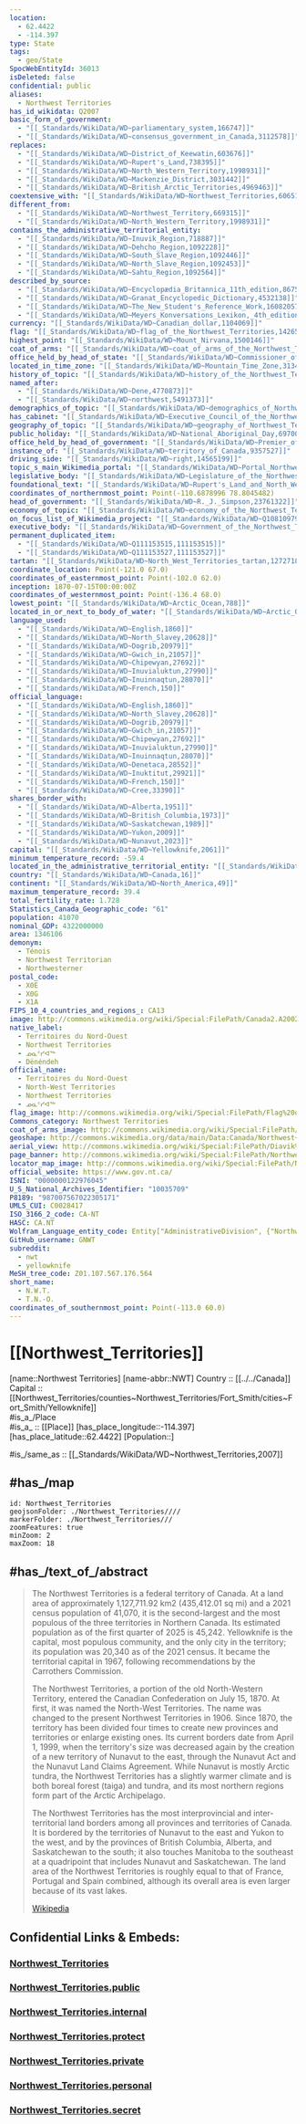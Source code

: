 ```yaml
---
location:
  - 62.4422
  - -114.397
type: State
tags:
  - geo/State
SpocWebEntityId: 36013
isDeleted: false
confidential: public
aliases:
  - Northwest Territories
has_id_wikidata: Q2007
basic_form_of_government:
  - "[[_Standards/WikiData/WD~parliamentary_system,166747]]"
  - "[[_Standards/WikiData/WD~consensus_government_in_Canada,3112578]]"
replaces:
  - "[[_Standards/WikiData/WD~District_of_Keewatin,603676]]"
  - "[[_Standards/WikiData/WD~Rupert's_Land,738395]]"
  - "[[_Standards/WikiData/WD~North_Western_Territory,1998931]]"
  - "[[_Standards/WikiData/WD~Mackenzie_District,3031442]]"
  - "[[_Standards/WikiData/WD~British_Arctic_Territories,4969463]]"
coextensive_with: "[[_Standards/WikiData/WD~Northwest_Territories,606515]]"
different_from:
  - "[[_Standards/WikiData/WD~Northwest_Territory,669315]]"
  - "[[_Standards/WikiData/WD~North_Western_Territory,1998931]]"
contains_the_administrative_territorial_entity:
  - "[[_Standards/WikiData/WD~Inuvik_Region,718887]]"
  - "[[_Standards/WikiData/WD~Dehcho_Region,1092228]]"
  - "[[_Standards/WikiData/WD~South_Slave_Region,1092446]]"
  - "[[_Standards/WikiData/WD~North_Slave_Region,1092453]]"
  - "[[_Standards/WikiData/WD~Sahtu_Region,1092564]]"
described_by_source:
  - "[[_Standards/WikiData/WD~Encyclopædia_Britannica_11th_edition,867541]]"
  - "[[_Standards/WikiData/WD~Granat_Encyclopedic_Dictionary,4532138]]"
  - "[[_Standards/WikiData/WD~The_New_Student's_Reference_Work,16082057]]"
  - "[[_Standards/WikiData/WD~Meyers_Konversations_Lexikon,_4th_edition_(1885_1890),19219752]]"
currency: "[[_Standards/WikiData/WD~Canadian_dollar,1104069]]"
flag: "[[_Standards/WikiData/WD~flag_of_the_Northwest_Territories,1426561]]"
highest_point: "[[_Standards/WikiData/WD~Mount_Nirvana,1500146]]"
coat_of_arms: "[[_Standards/WikiData/WD~coat_of_arms_of_the_Northwest_Territories,1511867]]"
office_held_by_head_of_state: "[[_Standards/WikiData/WD~Commissioner_of_the_Northwest_Territories,1841537]]"
located_in_time_zone: "[[_Standards/WikiData/WD~Mountain_Time_Zone,3134980]]"
history_of_topic: "[[_Standards/WikiData/WD~history_of_the_Northwest_Territories,4204728]]"
named_after:
  - "[[_Standards/WikiData/WD~Dene,4770873]]"
  - "[[_Standards/WikiData/WD~northwest,5491373]]"
demographics_of_topic: "[[_Standards/WikiData/WD~demographics_of_Northwest_Territories,5256051]]"
has_cabinet: "[[_Standards/WikiData/WD~Executive_Council_of_the_Northwest_Territories,5419831]]"
geography_of_topic: "[[_Standards/WikiData/WD~geography_of_Northwest_Territories,5535212]]"
public_holiday: "[[_Standards/WikiData/WD~National_Aboriginal_Day,6970089]]"
office_held_by_head_of_government: "[[_Standards/WikiData/WD~Premier_of_the_Northwest_Territories,7240368]]"
instance_of: "[[_Standards/WikiData/WD~territory_of_Canada,9357527]]"
driving_side: "[[_Standards/WikiData/WD~right,14565199]]"
topic_s_main_Wikimedia_portal: "[[_Standards/WikiData/WD~Portal_Northwest_Territories,14616274]]"
legislative_body: "[[_Standards/WikiData/WD~Legislature_of_the_Northwest_Territories,15302873]]"
foundational_text: "[[_Standards/WikiData/WD~Rupert's_Land_and_North_Western_Territory_Order,15630851]]"
coordinates_of_northernmost_point: Point(-110.6878996 78.8045482)
head_of_government: "[[_Standards/WikiData/WD~R._J._Simpson,23761322]]"
economy_of_topic: "[[_Standards/WikiData/WD~economy_of_the_Northwest_Territories,101584222]]"
on_focus_list_of_Wikimedia_project: "[[_Standards/WikiData/WD~Q108109790,108109790]]"
executive_body: "[[_Standards/WikiData/WD~Government_of_the_Northwest_Territories,109757289]]"
permanent_duplicated_item:
  - "[[_Standards/WikiData/WD~Q111153515,111153515]]"
  - "[[_Standards/WikiData/WD~Q111153527,111153527]]"
tartan: "[[_Standards/WikiData/WD~North_West_Territories_tartan,127271819]]"
coordinate_location: Point(-121.0 67.0)
coordinates_of_easternmost_point: Point(-102.0 62.0)
inception: 1870-07-15T00:00:00Z
coordinates_of_westernmost_point: Point(-136.4 68.0)
lowest_point: "[[_Standards/WikiData/WD~Arctic_Ocean,788]]"
located_in_or_next_to_body_of_water: "[[_Standards/WikiData/WD~Arctic_Ocean,788]]"
language_used:
  - "[[_Standards/WikiData/WD~English,1860]]"
  - "[[_Standards/WikiData/WD~North_Slavey,20628]]"
  - "[[_Standards/WikiData/WD~Dogrib,20979]]"
  - "[[_Standards/WikiData/WD~Gwich_in,21057]]"
  - "[[_Standards/WikiData/WD~Chipewyan,27692]]"
  - "[[_Standards/WikiData/WD~Inuvialuktun,27990]]"
  - "[[_Standards/WikiData/WD~Inuinnaqtun,28070]]"
  - "[[_Standards/WikiData/WD~French,150]]"
official_language:
  - "[[_Standards/WikiData/WD~English,1860]]"
  - "[[_Standards/WikiData/WD~North_Slavey,20628]]"
  - "[[_Standards/WikiData/WD~Dogrib,20979]]"
  - "[[_Standards/WikiData/WD~Gwich_in,21057]]"
  - "[[_Standards/WikiData/WD~Chipewyan,27692]]"
  - "[[_Standards/WikiData/WD~Inuvialuktun,27990]]"
  - "[[_Standards/WikiData/WD~Inuinnaqtun,28070]]"
  - "[[_Standards/WikiData/WD~Denetaca,28552]]"
  - "[[_Standards/WikiData/WD~Inuktitut,29921]]"
  - "[[_Standards/WikiData/WD~French,150]]"
  - "[[_Standards/WikiData/WD~Cree,33390]]"
shares_border_with:
  - "[[_Standards/WikiData/WD~Alberta,1951]]"
  - "[[_Standards/WikiData/WD~British_Columbia,1973]]"
  - "[[_Standards/WikiData/WD~Saskatchewan,1989]]"
  - "[[_Standards/WikiData/WD~Yukon,2009]]"
  - "[[_Standards/WikiData/WD~Nunavut,2023]]"
capital: "[[_Standards/WikiData/WD~Yellowknife,2061]]"
minimum_temperature_record: -59.4
located_in_the_administrative_territorial_entity: "[[_Standards/WikiData/WD~Canada,16]]"
country: "[[_Standards/WikiData/WD~Canada,16]]"
continent: "[[_Standards/WikiData/WD~North_America,49]]"
maximum_temperature_record: 39.4
total_fertility_rate: 1.728
Statistics_Canada_Geographic_code: "61"
population: 41070
nominal_GDP: 4322000000
area: 1346106
demonym:
  - Ténois
  - Northwest Territorian
  - Northwesterner
postal_code:
  - X0E
  - X0G
  - X1A
FIPS_10_4_countries_and_regions_: CA13
image: http://commons.wikimedia.org/wiki/Special:FilePath/Canada2.A2002165.1940.250m.jpg
native_label:
  - Territoires du Nord-Ouest
  - Northwest Territories
  - ᓄᓇᑦᓯᐊᖅ
  - Dënéndeh
official_name:
  - Territoires du Nord-Ouest
  - North-West Territories
  - Northwest Territories
  - ᓄᓇᑦᓯᐊᖅ
flag_image: http://commons.wikimedia.org/wiki/Special:FilePath/Flag%20of%20the%20Northwest%20Territories.svg
Commons_category: Northwest Territories
coat_of_arms_image: http://commons.wikimedia.org/wiki/Special:FilePath/Coat%20of%20arms%20of%20Northwest%20Territories.svg
geoshape: http://commons.wikimedia.org/data/main/Data:Canada/Northwest+Territories.map
aerial_view: http://commons.wikimedia.org/wiki/Special:FilePath/Diavik%20Diamond%20Mine%2C%20Canada%20by%20Planet%20Labs.jpg
page_banner: http://commons.wikimedia.org/wiki/Special:FilePath/Northwest%20territories%20banner%20Third%20Canyon%20Nahanni.jpg
locator_map_image: http://commons.wikimedia.org/wiki/Special:FilePath/Northwest%20Territories%20in%20Canada%202.svg
official_website: https://www.gov.nt.ca/
ISNI: "0000000122976045"
U_S_National_Archives_Identifier: "10035709"
P8189: "987007567022305171"
UMLS_CUI: C0028417
ISO_3166_2_code: CA-NT
HASC: CA.NT
Wolfram_Language_entity_code: Entity["AdministrativeDivision", {"NorthwestTerritories", "Canada"}]
GitHub_username: GNWT
subreddit:
  - nwt
  - yellowknife
MeSH_tree_code: Z01.107.567.176.564
short_name:
  - N.W.T.
  - T.N.-O.
coordinates_of_southernmost_point: Point(-113.0 60.0)
---
```

# [[Northwest_Territories]] 

[name::Northwest Territories] 
[name-abbr::NWT] 
Country :: [[../../Canada]]  
Capital :: [[Northwest_Territories/counties~Northwest_Territories/Fort_Smith/cities~Fort_Smith/Yellowknife]]  
#is_a_/Place  
#is_a_ :: [[Place]] 
[has_place_longitude::-114.397] 
[has_place_latitude::62.4422] 
[Population::] 

#is_/same_as :: [[_Standards/WikiData/WD~Northwest_Territories,2007]] 

## #has_/map 

```leaflet
id: Northwest_Territories
geojsonFolder: ./Northwest_Territories////
markerFolder: ./Northwest_Territories///
zoomFeatures: true 
minZoom: 2 
maxZoom: 18
```


## #has_/text_of_/abstract 

> The Northwest Territories is a federal territory of Canada. At a land area of approximately 1,127,711.92 km2 (435,412.01 sq mi) and a 2021 census population of 41,070, it is the second-largest and the most populous of the three territories in Northern Canada. Its estimated population as of the first quarter of 2025 is 45,242. Yellowknife is the capital, most populous community, and  the only city in the territory; its population was 20,340 as of the 2021 census. It became the territorial capital in 1967, following recommendations by the Carrothers Commission.
>
> The Northwest Territories, a portion of the old North-Western Territory, entered the Canadian Confederation on July 15, 1870. At first, it was named the North-West Territories. The name was changed to the present Northwest Territories in 1906. Since 1870, the territory has been divided four times to create new provinces and territories or enlarge existing ones. Its current borders date from April 1, 1999, when the territory's size was decreased again by the creation of a new territory of Nunavut to the east, through the Nunavut Act and the Nunavut Land Claims Agreement. While Nunavut is mostly Arctic tundra, the Northwest Territories has a slightly warmer climate and is both boreal forest (taiga) and tundra, and its most northern regions form part of the Arctic Archipelago.
>
> The Northwest Territories has the most interprovincial and inter-territorial land borders among all provinces and territories of Canada. It is bordered by the territories of Nunavut to the east and Yukon to the west, and by the provinces of British Columbia, Alberta, and Saskatchewan to the south; it also touches Manitoba to the southeast at a quadripoint that includes Nunavut and Saskatchewan. The land area of the Northwest Territories is roughly equal to that of France, Portugal and Spain combined, although its overall area is even larger because of its vast lakes.
>
> [Wikipedia](https://en.wikipedia.org/wiki/Northwest%20Territories) 


## Confidential Links & Embeds: 

### [Northwest_Territories](/_Standards/Earth/Continent/America~North/Canada/provinces~Canada/Northwest_Territories.md) 

### [Northwest_Territories.public](/_public/Earth/Continent/America~North/Canada/provinces~Canada/Northwest_Territories.public.md) 

### [Northwest_Territories.internal](/_internal/Earth/Continent/America~North/Canada/provinces~Canada/Northwest_Territories.internal.md) 

### [Northwest_Territories.protect](/_protect/Earth/Continent/America~North/Canada/provinces~Canada/Northwest_Territories.protect.md) 

### [Northwest_Territories.private](/_private/Earth/Continent/America~North/Canada/provinces~Canada/Northwest_Territories.private.md) 

### [Northwest_Territories.personal](/_personal/Earth/Continent/America~North/Canada/provinces~Canada/Northwest_Territories.personal.md) 

### [Northwest_Territories.secret](/_secret/Earth/Continent/America~North/Canada/provinces~Canada/Northwest_Territories.secret.md)

